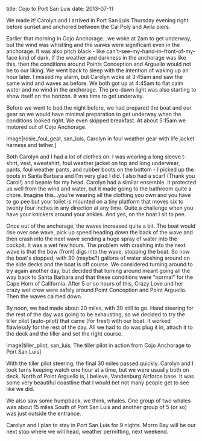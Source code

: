 title: Cojo to Port San Luis
date: 2013-07-11

We made it! Carolyn and I arrived in Port San Luis Thursday evening right
before sunset and anchored between the Cal Poly and Avila piers.

Earlier that morning in Cojo Anchorage...we woke at 2am to get underway, but
the wind was whistling and the waves were significant even in the anchorage.
It was also pitch black - like can't-see-my-hand-in-front-of-my-face kind of
dark.  If the weather and darkness in the anchorage was like this, then the
conditions around Points Conception and Arguello would not be to our liking.
We went back to sleep with the intention of waking up an hour later.  I missed
my alarm, but Carolyn woke at 3:45am and saw the same wind and waves as before.
We both got up at 4:45am to flat calm water and no wind in the anchorage. The
pre-dawn light was also starting to show itself on the horizon.  It was time to
get underway.

Before we went to bed the night before, we had prepared the boat and our gear
so we would have minimal preparation to get underway when the conditions looked
right.  We even skipped breakfast.  At about 5:15am we motored out of Cojo Anchorage.

image[rosie_foul_gear, san_luis, Carolyn in foul weather gear with life jacket harness and tether.]

Both Carolyn and I had a lot of clothes on.  I was wearing a long sleeve
t-shirt, vest, sweatshirt, foul weather jacket on top and long underwear,
pants, foul weather pants, and rubber boots on the bottom - I picked up the
boots in Santa Barbara and I'm very glad I did. I also had a scarf (Thank you
Carol!) and beanie for my head.  Carolyn had a similar ensemble.  It protected
us well from the wind and water, but it made going to the bathroom quite a
chore.  Imagine this...you're wearing all the clothing you own and you have to
go pee but your toilet is mounted on a tiny platform that moves six to twenty
four inches in any direction at any time.  Quite a challenge when you have your
knickers around your ankles.  And yes, on the boat I sit to pee.

Once out of the anchorage, the waves increased quite a bit.  The boat would rise
over one wave, pick up speed heading down the back of the wave and then crash
into the next wave sending a huge spray of water into the cockpit. It was a wet
few hours.  The problem with crashing into the next wave is that the bow
(front) digs into the wave, stopping the boat. So now the boat's stopped, with
30 (maybe?) gallons of water sloshing around on the side decks and the boat is
off course.  We considered turning around to try again another day, but decided
that turning around meant going all the way back to Santa Barbara and that
these conditions were "normal" for the Cape Horn of California. After 5 or so
hours of this, Crazy Love and her crazy wet crew were safely around Point
Conception and Point Arguello.  Then the waves calmed down. 

By noon, we had made about 20 miles, with 30 still to go.  Hand steering for
the rest of the day was going to be exhausting, so we decided to try the tiller
pilot (auto-pilot) that came (for free!) with our boat.  It worked flawlessly for the rest
of the day.  All we had to do was plug it in, attach it to the deck and the
tiller and set the right course.

image[tiller_pilot, san_luis, The tiller pilot in action from Cojo Anchorage to Port San Luis]

With the tiller pilot steering, the final 30 miles passed quickly.  Carolyn
and I took turns keeping watch one hour at a time, but we were usually both on
deck.  North of Point Arguello is, I believe, Vandenburg Airforce base.  It was some
very beautiful coastline that I would bet not many people get to see like we did.

We also saw some humpback, we think, whales.  One group of two whales was about
15 miles South of Port San Luis and another group of 5 (or so) was just outside
the entrance. 

Carolyn and I plan to stay in Port San Luis for 9 nights.  Morro Bay will be our next
stop where we will head, weather permitting, next weekend.
